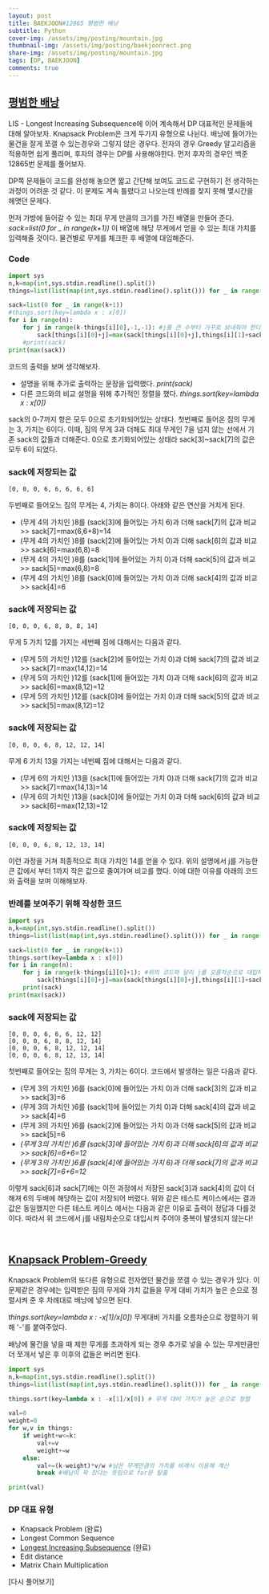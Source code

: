 ```yaml
---
layout: post
title: BAEKJOON#12865 평범한 배낭
subtitle: Python
cover-img: /assets/img/posting/mountain.jpg
thumbnail-img: /assets/img/posting/baekjoonrect.png
share-img: /assets/img/posting/mountain.jpg
tags: [DP, BAEKJOON]
comments: true
---
```


## [평범한 배낭](https://www.acmicpc.net/problem/12865)

LIS - Longest Increasing Subsequence에 이어 계속해서 DP 대표적인 문제들에 대해 알아보자.
Knapsack Problem은 크게 두가지 유형으로 나뉜다. 배낭에 들어가는 물건을 잘게 쪼갤 수 있는경우와 그렇지 않은 경우다. 전자의 경우 Greedy 알고리즘을 적용하면 쉽게 풀리며, 후자의 경우는 DP를 사용해야한다. 먼저 후자의 경우인 백준 12865번 문제를 풀어보자.

DP쪽 문제들이 코드를 완성해 놓으면 짧고 간단해 보여도 코드로 구현하기 전 생각하는 과정이 어려운 것 같다. 이 문제도 계속 틀렸다고 나오는데 반례를 찾지 못해 몇시간을 헤맷던 문제다.

먼저 가방에 들어갈 수 있는 최대 무게 만큼의 크기를 가진 배열을 만들어 준다.
_sack=list(0 for \_ in range(k+1))_
이 배열에 해당 무게에서 얻을 수 있는 최대 가치를 입력해줄 것이다.
물건별로 무게를 체크한 후 배열에 대입해준다.

### Code

```python
import sys
n,k=map(int,sys.stdin.readline().split())
things=list(list(map(int,sys.stdin.readline().split())) for _ in range(n))

sack=list(0 for _ in range(k+1))
#things.sort(key=lambda x : x[0])
for i in range(n):
    for j in range(k-things[i][0],-1,-1): #j를 큰 수부터 거꾸로 보내줘야 한다.
        sack[things[i][0]+j]=max(sack[things[i][0]+j],things[i][1]+sack[j])
    #print(sack)
print(max(sack))
```

코드의 출력을 보며 생각해보자.

- 설명을 위해 추가로 출력하는 문장을 입력했다. _print(sack)_
- 다른 코드와의 비교 설명을 위해 추가적인 정렬을 했다. _things.sort(key=lambda x : x[0])_

sack의 0-7까지 항은 모두 0으로 초기화되어있는 상태다.
첫번째로 들어온 짐의 무게는 3, 가치는 6이다. 이때, 짐의 무게 3과 더해도 최대 무게인 7을 넘지 않는 선에서 기존 sack의 값들과 더해준다. 0으로 초기화되어있는 상태라 sack[3]~sack[7]의 값은 모두 6이 되었다.

### sack에 저장되는 값

```
[0, 0, 0, 6, 6, 6, 6, 6]
```

두번째로 들어오느 짐의 무게는 4, 가치는 8이다.
아래와 같은 연산을 거치게 된다.

- (무게 4의 가치인 )8를 (sack[3]에 들어있는 가치 6)과 더해 sack[7]의 값과 비교 >> sack[7]=max(6,6+8)=14
- (무게 4의 가치인 )8를 (sack[2]에 들어있는 가치 0)과 더해 sack[6]의 값과 비교 >> sack[6]=max(6,8)=8
- (무게 4의 가치인 )8를 (sack[1]에 들어있는 가치 0)과 더해 sack[5]의 값과 비교 >> sack[5]=max(6,8)=8
- (무게 4의 가치인 )8를 (sack[0]에 들어있는 가치 0)과 더해 sack[4]의 값과 비교 >> sack[4]=6

### sack에 저장되는 값

```
[0, 0, 0, 6, 8, 8, 8, 14]
```

무게 5 가치 12를 가지는 세번째 짐에 대해서는 다음과 같다.

- (무게 5의 가치인 )12를 (sack[2]에 들어있는 가치 0)과 더해 sack[7]의 값과 비교 >> sack[7]=max(14,12)=14
- (무게 5의 가치인 )12를 (sack[1]에 들어있는 가치 0)과 더해 sack[6]의 값과 비교 >> sack[6]=max(8,12)=12
- (무게 5의 가치인 )12를 (sack[0]에 들어있는 가치 0)과 더해 sack[5]의 값과 비교 >> sack[5]=max(8,12)=12

### sack에 저장되는 값

```
[0, 0, 0, 6, 8, 12, 12, 14]
```

무게 6 가치 13을 가지는 네번째 짐에 대해서는 다음과 같다.

- (무게 6의 가치인 )13을 (sack[1]에 들어있는 가치 0)과 더해 sack[7]의 값과 비교 >> sack[7]=max(14,13)=14
- (무게 6의 가치인 )13을 (sack[0]에 들어있는 가치 0)과 더해 sack[6]의 값과 비교 >> sack[6]=max(12,13)=12

### sack에 저장되는 값

```
[0, 0, 0, 6, 8, 12, 13, 14]
```

이런 과정을 거쳐 최종적으로 최대 가치인 14를 얻을 수 있다.
위의 설명에서 j를 가능한 큰 값에서 부터 1까지 작은 값으로 줄여가며 비교를 했다.
이에 대한 이유를 아래의 코드와 출력을 보며 이해해보자.
<br>

### 반례를 보여주기 위해 작성한 코드

```python
import sys
n,k=map(int,sys.stdin.readline().split())
things=list(list(map(int,sys.stdin.readline().split())) for _ in range(n))

sack=list(0 for _ in range(k+1))
things.sort(key=lambda x : x[0])
for i in range(n):
    for j in range(k-things[i][0]+1): #위의 코드와 달리 j를 오름차순으로 대입해주었다.
        sack[things[i][0]+j]=max(sack[things[i][0]+j],things[i][1]+sack[j])
    print(sack)
print(max(sack))
```

### sack에 저장되는 값

```
[0, 0, 0, 6, 6, 6, 12, 12]
[0, 0, 0, 6, 8, 8, 12, 14]
[0, 0, 0, 6, 8, 12, 12, 14]
[0, 0, 0, 6, 8, 12, 13, 14]
```

첫번째로 들어오는 짐의 무게는 3, 가치는 6이다. 코드에서 발생하는 일은 다음과 같다.

- (무게 3의 가치인 )6를 (sack[0]에 들어있는 가치 0)과 더해 sack[3]의 값과 비교 >> sack[3]=6
- (무게 3의 가치인 )6를 (sack[1]에 들어있는 가치 0)과 더해 sack[4]의 값과 비교 >> sack[4]=6
- (무게 3의 가치인 )6를 (sack[2]에 들어있는 가치 0)과 더해 sack[5]의 값과 비교 >> sack[5]=6
- _(무게 3의 가치인 )6를 (sack[3]에 들어있는 가치 6)과 더해 sack[6]의 값과 비교 >> sack[6]=6+6=12_
- _(무게 3의 가치인 )6를 (sack[4]에 들어있는 가치 6)과 더해 sack[7]의 값과 비교 >> sack[7]=6+6=12_

이렇게 sack[6]과 sack[7]에는 이전 과정에서 저장된 sack[3]과 sack[4]의 값이 더해져 6의 두배에 해당하는 값이 저장되어 버렸다.
위와 같은 테스트 케이스에서는 결과 값은 동일했지만 다른 테스트 케이스 에서는 다음과 같은 이유로 출력이 정답과 다를것이다.
따라서 위 코드에서 j를 내림차순으로 대입시켜 주어야 중복이 발생되지 않는다!

<br>

## [Knapsack Problem-Greedy](https://en.wikipedia.org/wiki/Knapsack_problem)

Knapsack Problem의 또다른 유형으로 전자였던 물건을 쪼갤 수 있는 경우가 있다.
이 문제같은 경우에는 입력받은 짐의 무게와 가치 값들을 무게 대비 가치가 높은 순으로 정렬시켜 준 후 차례대로 배낭에 넣으면 된다.

_things.sort(key=lambda x : -x[1]/x[0])_
무게대비 가치를 오름차순으로 정렬하기 위해 '-'를 붙여주었다.

배낭에 물건을 넣을 때 제한 무게를 초과하게 되는 경우 추가로 넣을 수 있는 무게만큼만 더 쪼개서 넣은 후 이후의 값들은 버리면 된다.

```python
import sys
n,k=map(int,sys.stdin.readline().split())
things=list(list(map(int,sys.stdin.readline().split())) for _ in range(n))

things.sort(key=lambda x : -x[1]/x[0]) # 무게 대비 가치가 높은 순으로 정렬

val=0
weight=0
for w,v in things:
    if weight+w<=k:
        val+=v
        weight+=w
    else:
        val+=(k-weight)*v/w #남은 무게만큼의 가치를 비례식 이용해 계산
        break #배낭이 꽉 찼다는 뜻임으로 for문 탈출

print(val)
```

### DP 대표 유형

- Knapsack Problem (완료)
- Longest Common Sequence
- [Longest Increasing Subsequence](https://youseop.github.io/2020-09-29-BAEKJOON-DP.1-LIS/) (완료)
- Edit distance
- Matrix Chain Multiplication

[다시 풀어보기]
<br>
<br>

